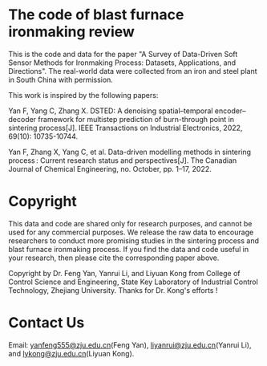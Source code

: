 # The code of blast furnace ironmaking review
This is the code and data for the paper "A Survey of Data-Driven Soft Sensor Methods for Ironmaking Process: Datasets, Applications, and Directions".
The real-world data were collected from an iron and steel plant in South China with permission.

This work is inspired by the following papers:

Yan F, Yang C, Zhang X. DSTED: A denoising spatial–temporal encoder–decoder framework for multistep prediction of burn-through point in sintering process[J]. IEEE Transactions on Industrial Electronics, 2022, 69(10): 10735-10744.

Yan F, Zhang X, Yang C, et al. Data-driven modelling methods in sintering process : Current research status and perspectives[J]. The Canadian Journal of Chemical Engineering, no. October, pp. 1–17, 2022.


# Copyright
This data and code are shared only for research purposes, and cannot be used for any commercial purposes. We release the raw data to encourage researchers to conduct more promising studies in the sintering process and blast furnace ironmaking process. If you find the data and code useful in your research, then please cite the corresponding paper above.

Copyright by Dr. Feng Yan, Yanrui Li, and Liyuan Kong from College of Control Science and Engineering, State Key Laboratory of Industrial Control Technology, Zhejiang University. Thanks for Dr. Kong's efforts !

# Contact Us
Email: yanfeng555@zju.edu.cn(Feng Yan), liyanrui@zju.edu.cn(Yanrui Li), and lykong@zju.edu.cn(Liyuan Kong).
